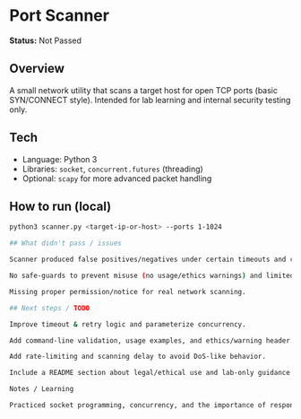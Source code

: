 # Port Scanner

**Status:** Not Passed

## Overview
A small network utility that scans a target host for open TCP ports (basic SYN/CONNECT style). Intended for lab learning and internal security testing only.

## Tech
- Language: Python 3
- Libraries: `socket`, `concurrent.futures` (threading)
- Optional: `scapy` for more advanced packet handling

## How to run (local)
```bash
python3 scanner.py <target-ip-or-host> --ports 1-1024

## What didn't pass / issues

Scanner produced false positives/negatives under certain timeouts and concurrency settings.

No safe-guards to prevent misuse (no usage/ethics warnings) and limited error handling.

Missing proper permission/notice for real network scanning.

## Next steps / TODO

Improve timeout & retry logic and parameterize concurrency.

Add command-line validation, usage examples, and ethics/warning header.

Add rate-limiting and scanning delay to avoid DoS-like behavior.

Include a README section about legal/ethical use and lab-only guidance.

Notes / Learning

Practiced socket programming, concurrency, and the importance of responsible disclosure and lawful testing.
